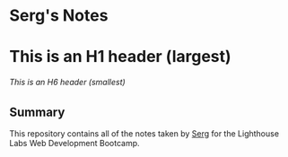 # Serg's Notes
# This is an H1 header (largest)
###### This is an H6 header (smallest)
## Summary 

This repository contains all of the notes taken by [Serg](https://github.com/sE7rgo) for the Lighthouse Labs Web Development Bootcamp.
